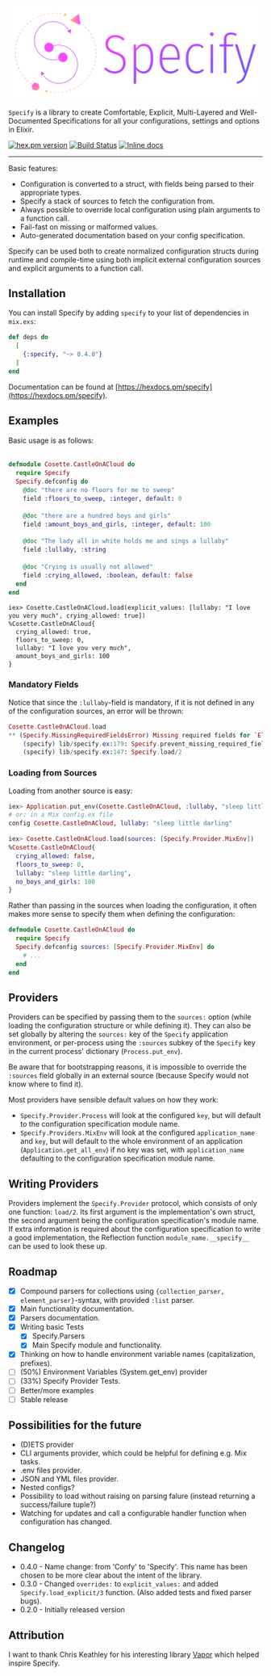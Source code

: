 ![](brand/logo-text.png)



`Specify` is a library to create Comfortable, Explicit, Multi-Layered and Well-Documented Specifications for all your configurations, settings and options in Elixir.

[![hex.pm version](https://img.shields.io/hexpm/v/specify.svg)](https://hex.pm/packages/specify)
[![Build Status](https://travis-ci.org/Qqwy/elixir_confy.svg?branch=master)](https://travis-ci.org/Qqwy/elixir_confy)
[![Inline docs](http://inch-ci.org/github/qqwy/elixir_specify.svg)](http://inch-ci.org/github/qqwy/elixir_specify)

---

Basic features:

- Configuration is converted to a struct, with fields being parsed to their appropriate types.
- Specify a stack of sources to fetch the configuration from.
- Always possible to override local configuration using plain arguments to a function call.
- Fail-fast on missing or malformed values.
- Auto-generated documentation based on your config specification.

Specify can be used both to create normalized configuration structs during runtime and compile-time using both implicit external configuration sources and explicit arguments to a function call.

## Installation

You can install Specify by adding `specify` to your list of dependencies in `mix.exs`:

```elixir
def deps do
  [
    {:specify, "~> 0.4.0"}
  ]
end
```

Documentation can be found at [https://hexdocs.pm/specify](https://hexdocs.pm/specify).

## Examples


Basic usage is as follows:


```elixir

defmodule Cosette.CastleOnACloud do
  require Specify
  Specify.defconfig do
    @doc "there are no floors for me to sweep"
    field :floors_to_sweep, :integer, default: 0

    @doc "there are a hundred boys and girls"
    field :amount_boys_and_girls, :integer, default: 100

    @doc "The lady all in white holds me and sings a lullaby"
    field :lullaby, :string

    @doc "Crying is usually not allowed"
    field :crying_allowed, :boolean, default: false
  end
end
```

```
iex> Cosette.CastleOnACloud.load(explicit_values: [lullaby: "I love you very much", crying_allowed: true])
%Cosette.CastleOnACloud{
  crying_allowed: true,
  floors_to_sweep: 0,
  lullaby: "I love you very much",
  amount_boys_and_girls: 100
}

```

### Mandatory Fields 

Notice that since the `:lullaby`-field is mandatory, if it is not defined in any of the configuration sources, an error will be thrown:

```elixir
Cosette.CastleOnACloud.load
** (Specify.MissingRequiredFieldsError) Missing required fields for `Elixir.Cosette.CastleOnACloud`: `:lullaby`.
    (specify) lib/specify.ex:179: Specify.prevent_missing_required_fields!/3
    (specify) lib/specify.ex:147: Specify.load/2
```

### Loading from Sources

Loading from another source is easy:

```elixir
iex> Application.put_env(Cosette.CastleOnACloud, :lullaby, "sleep little darling")
# or: in a Mix config.ex file
config Cosette.CastleOnACloud, lullaby: "sleep little darling"
```
```elixir
iex> Cosette.CastleOnACloud.load(sources: [Specify.Provider.MixEnv])
%Cosette.CastleOnACloud{
  crying_allowed: false,
  floors_to_sweep: 0,
  lullaby: "sleep little darling",
  no_boys_and_girls: 100
}
```

Rather than passing in the sources when loading the configuration, it often makes more sense to specify them when defining the configuration:

```elixir
defmodule Cosette.CastleOnACloud do
  require Specify
  Specify.defconfig sources: [Specify.Provider.MixEnv] do
    # ...
  end
end
```

## Providers

Providers can be specified by passing them to the `sources:` option (while loading the configuration structure or while defining it).
They can also be set globally by altering the `sources:` key of the `Specify` application environment, or per-process using the `:sources` subkey of the `Specify` key in the current process' dictionary (`Process.put_env`).

Be aware that for bootstrapping reasons, it is impossible to override the `:sources` field globally in an external source (because Specify would not know where to find it).

Most providers have sensible default values on how they work:
- `Specify.Provider.Process` will look at the configured `key`, but will default to the configuration specification module name.
- `Specify.Providers.MixEnv` will look at the configured `application_name` and `key`, but will default to the whole environment of an application (`Application.get_all_env`) if no key was set, with `application_name` defaulting to the configuration specification module name.

## Writing Providers

Providers implement the `Specify.Provider` protocol, which consists of only one function: `load/2`.
Its first argument is the implementation's own struct, the second argument being the configuration specification's module name.
If extra information is required about the configuration specification to write a good implementation, the Reflection function `module_name.__specify__`  can be used to look these up.


## Roadmap

- [x] Compound parsers for collections using `{collection_parser, element_parser}`-syntax, with provided `:list` parser.
- [x] Main functionality documentation.
- [x] Parsers documentation.
- [x] Writing basic Tests
  - [x] Specify.Parsers
  - [x] Main Specify module and functionality.
- [x] Thinking on how to handle environment variable names (capitalization, prefixes).
- [ ] (50%) Environment Variables (System.get_env) provider
- [ ] (33%) Specify Provider Tests.
- [ ] Better/more examples
- [ ] Stable release

## Possibilities for the future

- (D)ETS provider
- CLI arguments provider, which could be helpful for defining e.g. Mix tasks.
- .env files provider.
- JSON and YML files provider.
- Nested configs?
- Possibility to load without raising on parsing falure (instead returning a success/failure tuple?)
- Watching for updates and call a configurable handler function when configuration has changed.

## Changelog

- 0.4.0 - Name change: from 'Confy' to 'Specify'. This name has been chosen to be more clear about the intent of the library.
- 0.3.0 - Changed `overrides:` to `explicit_values:` and added `Specify.load_explicit/3` function. (Also added tests and fixed parser bugs).
- 0.2.0 - Initially released version


## Attribution

I want to thank Chris Keathley for his interesting library [Vapor](https://github.com/keathley/vapor) which helped inspire Specify.
